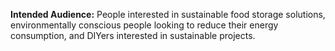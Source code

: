 **Intended Audience:** People interested in sustainable food storage solutions, environmentally conscious people looking to reduce their energy consumption, and DIYers interested in sustainable projects.